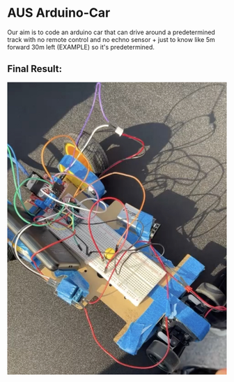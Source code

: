 # AUS Arduino-Car


 Our aim is to code an arduino car that can drive around a predetermined track with no remote control and no echno sensor + just to know like 5m forward 30m left (EXAMPLE) so it's predetermined. 


## Final Result:

![](https://github.com/Shadow-Rhodium/Arduino-Car/blob/main/IMG_0531.png?raw=true)


